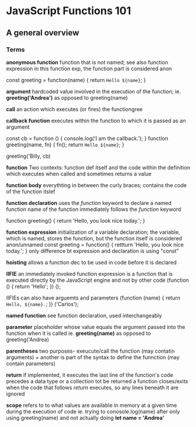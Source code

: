 # JavaScript Functions 101
## A general overview

### Terms
**anonymous function**
function that is not named; see also function expression
in this function exp, the function part is considered anon

const greeting = function(name) {
    return `Hello ${name}`;
}

**argument**
hardcoded value involved in the execution of the function; ie. **greeting('Andrea')** as opposed to greeting(name)

**call**
an action which executes (or fires) the functiongree

**callback function**
executes within the function to which it is passed as an argument

const cb = function () {
    console.log('I am the callback.');
}
function greeting(name, fn) {
    fn();
    return `Hello ${name}`;
}

greeting('Billy, cb)

**function**
Two contexts: function def itself and the code within the definition which executes when called and sometimes returns a value

**function body**
everythting in between the curly braces; contains the code of the function itslef

**function declaration**
uses the _function_ keyword to declare a named function
name of the function immediately follows the _function_ keyword

function greeting() {
    return 'Hello, you look nice today.';
}

**function expression**
initialization of a variable declaration; the variable, which is named, stores the function, but the function itself is considered anon/unnamed
const greeting = function() {
    rettturn 'Hello, you look nice today.';
}
only difference bt expression and declaration is using "const"

**hoisting**
allows a function dec to be used in code before it is declared

**IIFIE**
an immediately invoked function expression is a function that is executed directly by the JavaScript engine and not by other code
(function () {
    return 'Hello';
}) ();

IIFIEs can also have arguemts and parameters
(function (name) {
    return `Hello, ${name}.`;
}) ('Carlos');

**named function**
see function declaration, used interchangeably

**parameter**
placeholder whose value equals the argument passed into the function when it is called
ie. **greeting(name)** as opposed to greeting('Andrea)

**parentheses**
two purposes- exeucute/call the function (may contatin arguments) + another is part of the syntax to define the funnction (may contain parameters)

**return**
if implemented, it executes the last line of the function's code
precedes a data type or a collection tot be returned
a function closes/exits when the code that follows _return_ executes, so any lines beneath it are ignored 

**scope**
refers to to what values are available in memory at a given time during the execution of code
ie. trying to conosole.log(name) after only using greeting(name) and not actually doing **let name = 'Andrea'**

